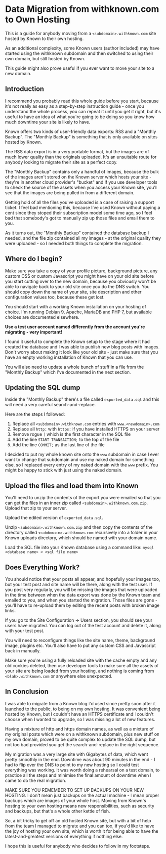 # Data Migration from withknown.com to Own Hosting

This is a guide for anybody moving from a `<subdomain>.withknown.com` site hosted by Known to their own hosting.

As an additional complexity, some Known users (author included) may have started using the withknown subdomain and then switched to using their own domain, but still hosted by Known.

This guide might also prove useful if you ever want to move your site to a new domain.

## Introduction

I recommend you probably read this whole guide before you start, because it's not really as easy as a step-by-step instruction guide - once you understand the whole process, you can repeat it until you get it right, but it's useful to have an idea of what you're going to be doing so you know how much downtime your site is likely to have.

Known offers two kinds of user-friendly data exports: RSS and a "Monthly Backup". The "Monthly Backup" is something that is only available on sites hosted by Known.

The RSS data export is in a very portable format, but the images are of much lower quality than the originals uploaded. It's an unsuitable route for anybody looking to migrate their site as a perfect copy.

The "Monthly Backup" contains only a handful of images, because the bulk of the images aren't stored on the Known server which hosts your site - they're in another cloud provider's "bucket" and if you use developer tools to check the source of the assets when you access your Known site, you'll see that the images are being pulled in from a different domain.

Getting hold of all the files you've uploaded is a case of raising a support ticket. I feel bad mentioning this, because I've used Known without paying a cent since they stoped their subscription model some time ago, so I feel bad that somebody's got to manually zip up those files and email them to you.

As it turns out, the "Monthly Backup" contained the database backup I needed, and the file zip contained all my images - at the original quality they were uploaded - so I needed both things to complete the migration.

## Where do I begin?

Make sure you take a copy of your profile picture, background picture, any custom CSS or custom Javascript you might have on your old site before you start cutting over to the new domain, because you obviously won't be able to navigate back to your old site once you do the DNS switch. You should copy down the name of your site, site description and other configuration values too, because these get lost.

You should start with a working Known installation on your hosting of choice. I'm running Debian 9, Apache, MariaDB and PHP 7, but available choices are documented elsewhere.

**Use a test user account named differently from the account you're migrating - very important!**

I found it useful to complete the Known setup to the stage where it had created the database and I was able to publish new blog posts with images. Don't worry about making it look like your old site - just make sure that you have an empty working installation of Known that you can use.

You will also need to update a whole bunch of stuff in a file from the "Monthly Backup" which I've documented in the next section.

## Updating the SQL dump

Inside the "Monthly Backup" there's a file called `exported_data.sql` and this will need a very careful search-and-replace.

Here are the steps I followed:
1. Replace all `<subdomain>.withknown.com` entries with `www.<newdomain>.com`
2. Replace all `http:` with `https:` if you have installed HTTPS on your server
3. Remove rogue `[` which is the first character in the SQL file
4. Add the line `START TRANSACTION;` to the top of the file
5. Add the line `COMMIT;` as the last line of the file

I decided to put my whole known site onto the `www` subdomain in case I ever want to change that subdomain and use my naked domain for something else, so I replaced every entry of my naked domain with the `www` prefix. You might be happy to stick with just using the naked domain.

## Upload the files and load them into Known

You'll need to unzip the contents of the export you were emailed so that you can get the files in an inner zip called `<subdomain>.withknown.com.zip`. Upload that zip to your server.

Upload the edited version of `exported_data.sql`.

Unzip `<subdomain>.withknown.com.zip` and then copy the contents of the directory called `<subdomain>.withknown.com` recursively into a folder in your Known uploads directory, which should be named with your domain name.

Load the SQL file into your Known database using a command like: `mysql <database name> < <sql file name>`

## Does Everything Work?

You should notice that your posts all appear, and hopefully your images too, but your test post and site name will be there, along with the test user. If you post very regularly, you will be missing the images that were uploaded in the time between when the data export was done by the Known team and emailed to you, and when you started the migration. Those files are gone - you'll have to re-upload them by editing the recent posts with broken image links.

If you go to the Site Configuration -> Users section, you should see your users have migrated. You can log out of the test account and delete it, along with your test post.

You will need to reconfigure things like the site name, theme, background image, plugins etc. You'll also have to put any custom CSS and Javascript back in manually.

Make sure you're using a fully reloaded site with the cache empty and any old cookies deleted, then use developer tools to make sure all the assets of your site are being loaded from your hosting, and nothing is coming from `<blah>.withknown.com` or anywhere else unexpected.

## In Conclusion

I was able to migrate from a Known blog I'd used since pretty soon after it launched to the public, to being on my own hosting. It was convenient being hosted by Known, but I couldn't have an HTTPS certificate and I couldn't choose when I wanted to upgrade, so I was missing a lot of new features.

Having a mixture of http and https domain names, as well as a mixture of my original posts which were on a withknown subdomain, plus new stuff on my own domain, proved to be quite complex to update the SQL dump, but not too bad provided you get the search-and-replace in the right sequence.

My migration was a very large site with Gigabytes of data, which went pretty smoothly in the end. Downtime was about 90 minutes in the end - I had to flip over the DNS to point to my new hosting so I could test everything was working. It was worth doing a rehearsal on a test domain, to practice all the steps and minimise the final amount of downtime when I came to do the real migration.

MAKE SURE YOU REMEMBER TO SET UP BACKUPS ON YOUR NEW HOSTING. I don't mean just backups on the actual machine - I mean proper backups which are images of your whole host. Moving from Known's hosting to your own hosting means new responsibilities, such as security and backups, but that's a whole other kettle of fish.

So, a bit tricky to get off an old hosted Known site, but with a bit of help from the team I managed to migrate and you can too, if you'd like to have the joy of hosting your own site, which is worth it for being able to have the latest-and-greatest versions of everything if nothing else.

I hope this is useful for anybody who decides to follow in my footsteps.

